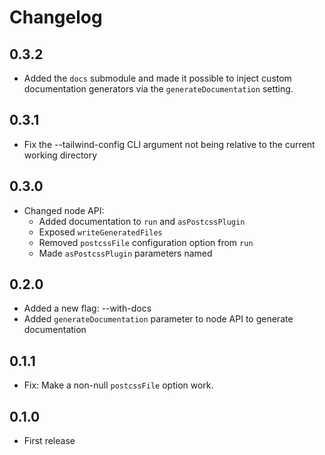 # Changelog

## 0.3.2

* Added the `docs` submodule and made it possible to inject custom documentation generators via the `generateDocumentation` setting.

## 0.3.1

* Fix the --tailwind-config CLI argument not being relative to the current working directory

## 0.3.0

* Changed node API:
  + Added documentation to `run` and `asPostcssPlugin`
  + Exposed `writeGeneratedFiles`
  + Removed `postcssFile` configuration option from `run`
  + Made `asPostcssPlugin` parameters named

## 0.2.0

* Added a new flag: --with-docs
* Added `generateDocumentation` parameter to node API to generate documentation

## 0.1.1

* Fix: Make a non-null `postcssFile` option work.

## 0.1.0

* First release

